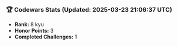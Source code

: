 ### 🏆 Codewars Stats (Updated: 2025-03-23 21:06:37 UTC)

- **Rank:** 8 kyu
- **Honor Points:** 3
- **Completed Challenges:** 1
